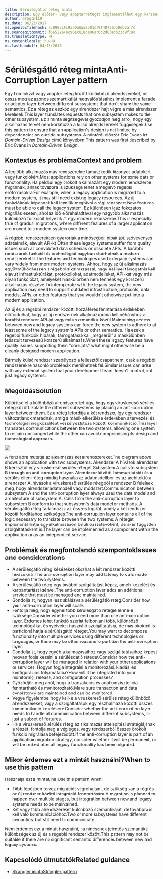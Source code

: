 ```yaml
---
title: Sérülésgátló réteg minta
description: Egy előtér- vagy adapterréteget implementálhat egy korszerű alkalmazás és egy korábbi rendszer között.
author: dragon119
ms.date: 06/23/2017
ms.openlocfilehash: ac898519c9aa0a0aa2301da9f48756db0eb2af7c
ms.sourcegitcommit: f665226cec96ec818ca06ac6c2d83edb23c9f29c
ms.translationtype: MT
ms.contentlocale: hu-HU
ms.lasthandoff: 04/16/2018
---
```

# <a name="anti-corruption-layer-pattern"></a><span data-ttu-id="12ee2-103">Sérülésgátló réteg minta</span><span class="sxs-lookup"><span data-stu-id="12ee2-103">Anti-Corruption Layer pattern</span></span>

<span data-ttu-id="12ee2-104">Egy homlokzat vagy adapter réteg között különböző alrendszereket, ne ossza meg az azonos szemantikáját megvalósításához.</span><span class="sxs-lookup"><span data-stu-id="12ee2-104">Implement a façade or adapter layer between different subsystems that don't share the same semantics.</span></span> <span data-ttu-id="12ee2-105">Ez a réteg az eszköz egy alrendszer hajt végre a más alrendszer kérelmek.</span><span class="sxs-lookup"><span data-stu-id="12ee2-105">This layer translates requests that one subsystem makes to the other subsystem.</span></span> <span data-ttu-id="12ee2-106">Ez a minta segítségével győződjön meg arról, hogy egy alkalmazás tervét nem korlátozza a külső alrendszereket függőségek.</span><span class="sxs-lookup"><span data-stu-id="12ee2-106">Use this pattern to ensure that an application's design is not limited by dependencies on outside subsystems.</span></span> <span data-ttu-id="12ee2-107">A mintáról először Eric Evans írt *Domain-Driven Design* című könyvében.</span><span class="sxs-lookup"><span data-stu-id="12ee2-107">This pattern was first described by Eric Evans in *Domain-Driven Design*.</span></span>

## <a name="context-and-problem"></a><span data-ttu-id="12ee2-108">Kontextus és probléma</span><span class="sxs-lookup"><span data-stu-id="12ee2-108">Context and problem</span></span>

<span data-ttu-id="12ee2-109">A legtöbb alkalmazás más rendszerekre támaszkodik bizonyos adatokért vagy funkciókért.</span><span class="sxs-lookup"><span data-stu-id="12ee2-109">Most applications rely on other systems for some data or functionality.</span></span> <span data-ttu-id="12ee2-110">Ha például egy örökölt alkalmazást egy modern rendszerbe migrálnak, annak továbbra is szüksége lehet a meglévő régebbi erőforrásokra.</span><span class="sxs-lookup"><span data-stu-id="12ee2-110">For example, when a legacy application is migrated to a modern system, it may still need existing legacy resources.</span></span> <span data-ttu-id="12ee2-111">Az új funkcióknak képesnek kell lenniük meghívni a régi rendszert.</span><span class="sxs-lookup"><span data-stu-id="12ee2-111">New features must be able to call the legacy system.</span></span> <span data-ttu-id="12ee2-112">Ez különösen igaz fokozatos migrálás esetén, ahol az idő előrehaladtával egy nagyobb alkalmazás különböző funkcióit helyezik át egy modern rendszerbe.</span><span class="sxs-lookup"><span data-stu-id="12ee2-112">This is especially true of gradual migrations, where different features of a larger application are moved to a modern system over time.</span></span>

<span data-ttu-id="12ee2-113">A régebbi rendszerekben gyakoriak a minőségbeli hibák (pl. szövevényes adatsémák, elavult API-k).</span><span class="sxs-lookup"><span data-stu-id="12ee2-113">Often these legacy systems suffer from quality issues such as convoluted data schemas or obsolete APIs.</span></span> <span data-ttu-id="12ee2-114">A korábbi rendszerek funkciói és technológiái nagyban eltérhetnek a modern rendszerekétől.</span><span class="sxs-lookup"><span data-stu-id="12ee2-114">The features and technologies used in legacy systems can vary widely from more modern systems.</span></span> <span data-ttu-id="12ee2-115">Ahhoz, hogy az új alkalmazás együttműködhessen a régebbi alkalmazással, nagy eséllyel támogatnia kell elavult infrastruktúrákat, protokollokat, adatmodelleket, API-kat vagy más olyan funkciókat, amelyeket máskülönben nem tennénk egy korszerű alkalmazás részévé.</span><span class="sxs-lookup"><span data-stu-id="12ee2-115">To interoperate with the legacy system, the new application may need to support outdated infrastructure, protocols, data models, APIs, or other features that you wouldn't otherwise put into a modern application.</span></span>

<span data-ttu-id="12ee2-116">Az új és a régebbi rendszer közötti hozzáférés fenntartása érdekében előfordulhat, hogy az új rendszernek alkalmazkodnia kell néhányhoz a korábbi rendszer API-jai vagy más szemantikái közül.</span><span class="sxs-lookup"><span data-stu-id="12ee2-116">Maintaining access between new and legacy systems can force the new system to adhere to at least some of the legacy system's APIs or other semantics.</span></span> <span data-ttu-id="12ee2-117">Ha ezek a régebbi funkciók hibásak, támogatásukkal „megsérül” a máskülönben letisztult tervezésű korszerű alkalmazás.</span><span class="sxs-lookup"><span data-stu-id="12ee2-117">When these legacy features have quality issues, supporting them "corrupts" what might otherwise be a cleanly designed modern application.</span></span> 

<span data-ttu-id="12ee2-118">Bármely külső rendszer szabályozó a fejlesztői csapat nem, csak a régebbi rendszerekre hasonló problémák merülhetnek fel.</span><span class="sxs-lookup"><span data-stu-id="12ee2-118">Similar issues can arise with any external system that your development team doesn't control, not just legacy systems.</span></span> 

## <a name="solution"></a><span data-ttu-id="12ee2-119">Megoldás</span><span class="sxs-lookup"><span data-stu-id="12ee2-119">Solution</span></span>

<span data-ttu-id="12ee2-120">Különítse el a különböző alrendszereket úgy, hogy egy víruskereső sérülés réteg között.</span><span class="sxs-lookup"><span data-stu-id="12ee2-120">Isolate the different subsystems by placing an anti-corruption layer between them.</span></span> <span data-ttu-id="12ee2-121">Ez a réteg lefordítja a két rendszer, így egy rendszer változatlanok maradnak, amíg a másik elkerülése érdekében a tervezési és technológiai megközelítést veszélyeztetése közötti kommunikáció.</span><span class="sxs-lookup"><span data-stu-id="12ee2-121">This layer translates communications between the two systems, allowing one system to remain unchanged while the other can avoid compromising its design and technological approach.</span></span>

![](./_images/anti-corruption-layer.png) 

<span data-ttu-id="12ee2-122">A fenti ábra mutatja az alkalmazás két alrendszereket.</span><span class="sxs-lookup"><span data-stu-id="12ee2-122">The diagram above shows an application with two subsystems.</span></span> <span data-ttu-id="12ee2-123">Alrendszer A hívások alrendszer B keresztül egy víruskereső sérülés réteget.</span><span class="sxs-lookup"><span data-stu-id="12ee2-123">Subsystem A calls to subsystem B through an anti-corruption layer.</span></span> <span data-ttu-id="12ee2-124">Alrendszer közötti kommunikációt és a sérülés elleni réteg mindig használja az adatmodellben és az architektúra alrendszer A. hívások a víruskereső sérülés rétegből alrendszer B felelnek meg, hogy alrendszer adatmodell vagy módszert.</span><span class="sxs-lookup"><span data-stu-id="12ee2-124">Communication between subsystem A and the anti-corruption layer always uses the data model and architecture of subsystem A. Calls from the anti-corruption layer to subsystem B conform to that subsystem's data model or methods.</span></span> <span data-ttu-id="12ee2-125">A sérülésgátló réteg tartalmazza az összes logikát, amely a két rendszer közötti fordításhoz szükséges.</span><span class="sxs-lookup"><span data-stu-id="12ee2-125">The anti-corruption layer contains all of the logic necessary to translate between the two systems.</span></span> <span data-ttu-id="12ee2-126">A réteget implementálhatja egy alkalmazáson belüli összetevőként, de akár független szolgáltatásként is.</span><span class="sxs-lookup"><span data-stu-id="12ee2-126">The layer can be implemented as a component within the application or as an independent service.</span></span>

## <a name="issues-and-considerations"></a><span data-ttu-id="12ee2-127">Problémák és megfontolandó szempontok</span><span class="sxs-lookup"><span data-stu-id="12ee2-127">Issues and considerations</span></span>

- <span data-ttu-id="12ee2-128">A sérülésgátló réteg késéseket okozhat a két rendszer közötti hívásoknál.</span><span class="sxs-lookup"><span data-stu-id="12ee2-128">The anti-corruption layer may add latency to calls made between the two systems.</span></span>
- <span data-ttu-id="12ee2-129">A sérülésgátló réteg egy további szolgáltatást képez, amely kezelést és karbantartást igényel.</span><span class="sxs-lookup"><span data-stu-id="12ee2-129">The anti-corruption layer adds an additional service that must be managed and maintained.</span></span>
- <span data-ttu-id="12ee2-130">Gondolja át, hogyan lesz skálázva a sérülésgátló réteg.</span><span class="sxs-lookup"><span data-stu-id="12ee2-130">Consider how your anti-corruption layer will scale.</span></span>
- <span data-ttu-id="12ee2-131">Fontolja meg, hogy egynél több sérülésgátló rétegre lenne-e szüksége.</span><span class="sxs-lookup"><span data-stu-id="12ee2-131">Consider whether you need more than one anti-corruption layer.</span></span> <span data-ttu-id="12ee2-132">Érdemes lehet funkció szerint felbontani több, különböző technológiákat és nyelveket használó szolgáltatásra, de más okokból is particionálhatja a sérülésgátló réteget.</span><span class="sxs-lookup"><span data-stu-id="12ee2-132">You may want to decompose functionality into multiple services using different technologies or languages, or there may be other reasons to partition the anti-corruption layer.</span></span>
- <span data-ttu-id="12ee2-133">Gondolja át, hogy egyéb alkalmazásaihoz vagy szolgáltatásaihoz képest hogyan fogja kezelni a sérülésgátló réteget.</span><span class="sxs-lookup"><span data-stu-id="12ee2-133">Consider how the anti-corruption layer will be managed in relation with your other applications or services.</span></span> <span data-ttu-id="12ee2-134">Hogyan fogja integrálni a monitorozási, kiadási és konfigurációs folyamataiba?</span><span class="sxs-lookup"><span data-stu-id="12ee2-134">How will it be integrated into your monitoring, release, and configuration processes?</span></span>
- <span data-ttu-id="12ee2-135">Győződjön meg arról, hogy a tranzakciós és adatkonzisztencia fenntartható és monitorozható.</span><span class="sxs-lookup"><span data-stu-id="12ee2-135">Make sure transaction and data consistency are maintained and can be monitored.</span></span>
- <span data-ttu-id="12ee2-136">Vegye figyelembe, hogy kell-e a víruskereső sérülés réteg különböző alrendszereket, vagy a szolgáltatások egy részhalmaza közötti összes kommunikáció kezelésére.</span><span class="sxs-lookup"><span data-stu-id="12ee2-136">Consider whether the anti-corruption layer needs to handle all communication between different subsystems, or just a subset of features.</span></span> 
- <span data-ttu-id="12ee2-137">Ha a víruskereső sérülés réteg az alkalmazás áttelepítési stratégiájának a részét, fontolja meg a végleges, vagy rendszerből összes örökölt funkció migrálása befejeződött.</span><span class="sxs-lookup"><span data-stu-id="12ee2-137">If the anti-corruption layer is part of an application migration strategy, consider whether it will be permanent, or will be retired after all legacy functionality has been migrated.</span></span>

## <a name="when-to-use-this-pattern"></a><span data-ttu-id="12ee2-138">Mikor érdemes ezt a mintát használni?</span><span class="sxs-lookup"><span data-stu-id="12ee2-138">When to use this pattern</span></span>

<span data-ttu-id="12ee2-139">Használja ezt a mintát, ha:</span><span class="sxs-lookup"><span data-stu-id="12ee2-139">Use this pattern when:</span></span>

- <span data-ttu-id="12ee2-140">Több lépésben tervez migrációt végrehajtani, de szükség van a régi és az új rendszer közötti integráció fenntartására.</span><span class="sxs-lookup"><span data-stu-id="12ee2-140">A migration is planned to happen over multiple stages, but integration between new and legacy systems needs to be maintained.</span></span>
- <span data-ttu-id="12ee2-141">Két vagy több alrendszereket különböző szemantikáját, de továbbra is kell való kommunikációhoz.</span><span class="sxs-lookup"><span data-stu-id="12ee2-141">Two or more subsystems have different semantics, but still need to communicate.</span></span> 

<span data-ttu-id="12ee2-142">Nem érdemes ezt a mintát használni, ha nincsenek jelentős szemantikai különbségek az új és a régebbi rendszer között.</span><span class="sxs-lookup"><span data-stu-id="12ee2-142">This pattern may not be suitable if there are no significant semantic differences between new and legacy systems.</span></span> 

## <a name="related-guidance"></a><span data-ttu-id="12ee2-143">Kapcsolódó útmutatók</span><span class="sxs-lookup"><span data-stu-id="12ee2-143">Related guidance</span></span>

- [<span data-ttu-id="12ee2-144">Strangler minta</span><span class="sxs-lookup"><span data-stu-id="12ee2-144">Strangler pattern</span></span>](./strangler.md)
